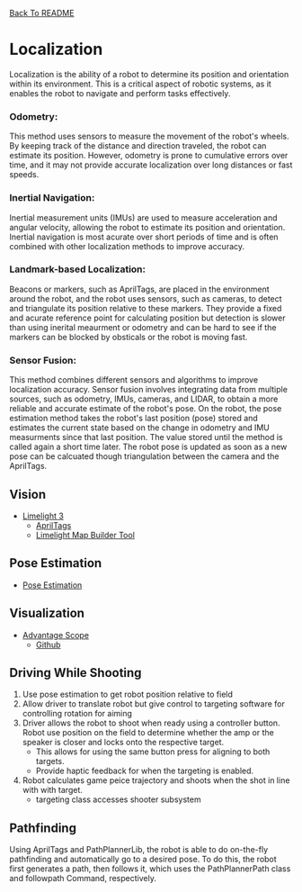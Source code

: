 <!-- Markdown language reference: https://www.markdownguide.org/basic-syntax/ -->
[Back To README](../../../../../../README.md)

# Localization
Localization is the ability of a robot to determine its position and orientation within its environment. This is a critical aspect of robotic systems, as it enables the robot to navigate and perform tasks effectively.

### Odometry:
This method uses sensors to measure the movement of the robot's wheels. By keeping track of the distance and direction traveled, the robot can estimate its position. However, odometry is prone to cumulative errors over time, and it may not provide accurate localization over long distances or fast speeds.

### Inertial Navigation:
Inertial measurement units (IMUs) are used to measure acceleration and angular velocity, allowing the robot to estimate its position and orientation. Inertial navigation is most acurate over short periods of time and is often combined with other localization methods to improve accuracy.

### Landmark-based Localization:
Beacons or markers, such as AprilTags, are placed in the environment around the robot, and the robot uses sensors, such as cameras, to detect and triangulate its position relative to these markers. They provide a fixed and acurate reference point for calculating position but detection is slower than using inerital meaurment or odometry and can be hard to see if the markers can be blocked by obsticals or the robot is moving fast.

### Sensor Fusion:
This method combines different sensors and algorithms to improve localization accuracy. Sensor fusion involves integrating data from multiple sources, such as odometry, IMUs, cameras, and LIDAR, to obtain a more reliable and accurate estimate of the robot's pose. On the robot, the pose estimation method takes the robot's last position (pose) stored and estimates the current state based on the change in odometry and IMU measurments since that last position. The value stored until the method is called again a short time later. The robot pose is updated as soon as a new pose can be calcuated though triangulation between the camera and the AprilTags.

## Vision

- [Limelight 3](https://docs.limelightvision.io/docs/docs-limelight/getting-started/summary)
    - [AprilTags](https://docs.limelightvision.io/docs/docs-limelight/pipeline-apriltag/apriltags)
    - [Limelight Map Builder Tool](https://tools.limelightvision.io/map-builder)

## Pose Estimation

- [Pose Estimation](https://docs.wpilib.org/en/stable/docs/software/advanced-controls/state-space/state-space-pose-estimators.html)

## Visualization 
- [Advantage Scope](https://docs.wpilib.org/en/stable/docs/software/dashboards/advantagescope.html#advantagescope)
    - [Github](https://github.com/Mechanical-Advantage/AdvantageScope/blob/main/docs/INDEX.md)

## Driving While Shooting

1. Use pose estimation to get robot position relative to field
2. Allow driver to translate robot but give control to targeting software for controlling rotation for aiming
3. Driver allows the robot to shoot when ready using a controller button. Robot use position on the field to determine whether the amp or the speaker is closer and locks onto the respective target.
    - This allows for using the same button press for aligning to both targets.
    - Provide haptic feedback for when the targeting is enabled.
4. Robot calculates game peice trajectory and shoots when the shot in line with with target.
    - targeting class accesses shooter subsystem

## Pathfinding
Using AprilTags and PathPlannerLib, the robot is able to do on-the-fly pathfinding and automatically go to a desired pose. To do this, the robot first generates a path, then follows it, which uses the PathPlannerPath class and followpath Command, respectively. 
